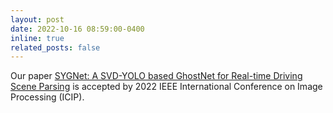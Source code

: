 ```yaml
---
layout: post
date: 2022-10-16 08:59:00-0400
inline: true
related_posts: false
---
```


Our paper [SYGNet: A SVD-YOLO based GhostNet for Real-time Driving Scene Parsing]() is accepted by 2022 IEEE International Conference on Image Processing (ICIP).
